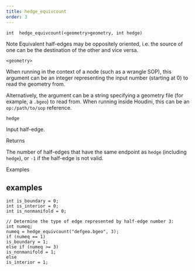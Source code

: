 ```yaml
---
title: hedge_equivcount
order: 3
---
```

`int  hedge_equivcount(<geometry>geometry, int hedge)`

Note
Equivalent half-edges may be oppositely oriented, i.e. the source of one can be the destination of the other and vice versa.

`<geometry>`

When running in the context of a node (such as a wrangle SOP), this argument can be an integer representing the input number (starting at 0) to read the geometry from.

Alternatively, the argument can be a string specifying a geometry file (for example, a `.bgeo`) to read from. When running inside Houdini, this can be an `op:/path/to/sop` reference.

`hedge`

Input half-edge.

Returns

The number of half-edges that have the same endpoint as `hedge` (including `hedge`), or `-1` if the half-edge is not valid.

Examples

## examples

```vex
int is_boundary = 0;
int is_interior = 0;
int is_nonmanifold = 0;

// Determine the type of edge represented by half-edge number 3:
int numeq;
numeq = hedge_equivcount("defgeo.bgeo", 3);
if (numeq == 1)
is_boundary = 1;
else if (numeq >= 3)
is_nonmanifold = 1;
else
is_interior = 1;

```
